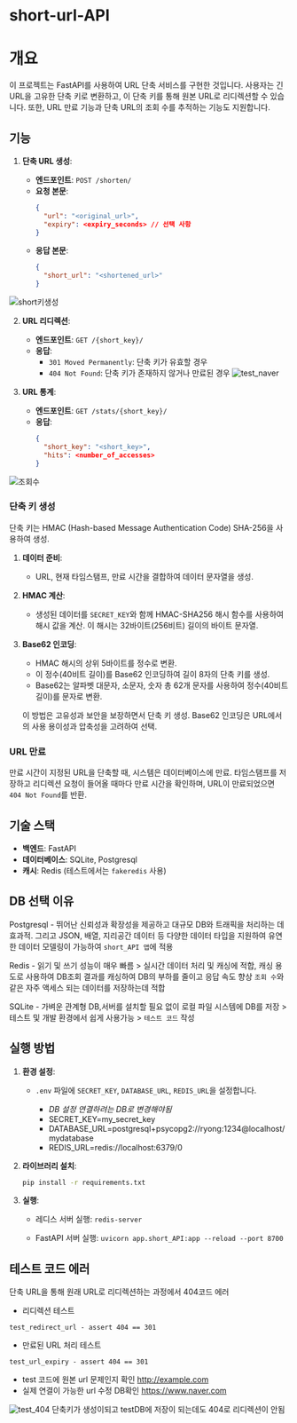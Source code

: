 # short-url-API

# 개요

이 프로젝트는 FastAPI를 사용하여 URL 단축 서비스를 구현한 것입니다. 사용자는 긴 URL을 고유한 단축 키로 변환하고, 이 단축 키를 통해 원본 URL로 리디렉션할 수 있습니다. 또한, URL 만료 기능과 단축 URL의 조회 수를 추적하는 기능도 지원합니다.


## 기능

1. **단축 URL 생성**:

   - **엔드포인트**: `POST /shorten/`
   - **요청 본문**:
     ```json
     {
       "url": "<original_url>",
       "expiry": <expiry_seconds> // 선택 사항
     }
     ```
   - **응답 본문**:
     ```json
     {
       "short_url": "<shortened_url>"
     }
     ```
  ![short키생성](https://github.com/user-attachments/assets/c27a3913-84d5-4a6c-b259-738c09e1cfef)

2. **URL 리디렉션**:

   - **엔드포인트**: `GET /{short_key}/`
   - **응답**:
     - `301 Moved Permanently`: 단축 키가 유효할 경우
     - `404 Not Found`: 단축 키가 존재하지 않거나 만료된 경우
   ![test_naver](https://github.com/user-attachments/assets/9346b72c-dc0f-436e-bfe7-3e0407b45c39)

3. **URL 통계**:
   - **엔드포인트**: `GET /stats/{short_key}/`
   - **응답**:
     ```json
     {
       "short_key": "<short_key>",
       "hits": <number_of_accesses>
     }
     ```
  ![조회수](https://github.com/user-attachments/assets/f30c1497-38e5-4995-9a46-708c9e58dd91)

### 단축 키 생성

단축 키는 HMAC (Hash-based Message Authentication Code) SHA-256을 사용하여 생성.

1. **데이터 준비**:

   - URL, 현재 타임스탬프, 만료 시간을 결합하여 데이터 문자열을 생성.

2. **HMAC 계산**:

   - 생성된 데이터를 `SECRET_KEY`와 함께 HMAC-SHA256 해시 함수를 사용하여 해시 값을 계산. 이 해시는 32바이트(256비트) 길이의 바이트 문자열.

3. **Base62 인코딩**:

   - HMAC 해시의 상위 5바이트를 정수로 변환.
   - 이 정수(40비트 길이)를 Base62 인코딩하여 길이 8자의 단축 키를 생성.
   - Base62는 알파벳 대문자, 소문자, 숫자 총 62개 문자를 사용하여 정수(40비트 길이)를 문자로 변환.

   이 방법은 고유성과 보안을 보장하면서 단축 키 생성. Base62 인코딩은 URL에서의 사용 용이성과 압축성을 고려하여 선택.

### URL 만료

만료 시간이 지정된 URL을 단축할 때, 시스템은 데이터베이스에 만료. 타임스탬프를 저장하고 리디렉션 요청이 들어올 때마다 만료 시간을 확인하며, URL이 만료되었으면 `404 Not Found`를 반환.

## 기술 스택

- **백엔드**: FastAPI
- **데이터베이스**: SQLite, Postgresql
- **캐시**: Redis (테스트에서는 `fakeredis` 사용)

## DB 선택 이유

Postgresql - 뛰어난 신뢰성과 확장성을 제공하고 대규모 DB와 트래픽을 처리하는 데 효과적. 그리고 JSON, 배열, 지리공간 데이터 등 다양한 데이터 타입을 지원하여 유연한 데이터 모델링이 가능하여 `short_API 앱`에 적용

Redis - 읽기 및 쓰기 성능이 매우 빠름 > 실시간 데이터 처리 및 캐싱에 적합,
캐싱 용도로 사용하여 DB조회 결과를 캐싱하여 DB의 부하를 줄이고 응답 속도 향상
`조회 수`와 같은 자주 액세스 되는 데이터를 저장하는데 적합

SQLite - 가벼운 관계형 DB,서버를 설치할 필요 없이 로컬 파일 시스템에 DB를 저장 > 테스트 및 개발 환경에서 쉽게 사용가능 > `테스트 코드` 작성

## 실행 방법

1. **환경 설정**:

   - `.env` 파일에 `SECRET_KEY`, `DATABASE_URL`, `REDIS_URL`을 설정합니다.

     - _DB 설정 연결하려는 DB로 변경해야됨_
     - SECRET_KEY=my_secret_key
     - DATABASE_URL=postgresql+psycopg2://ryong:1234@localhost/mydatabase
     - REDIS_URL=redis://localhost:6379/0

2. **라이브러리 설치**:

   ```bash
   pip install -r requirements.txt
   ```

3. **실행**:

   - 레디스 서버 실행:
     `redis-server`

   - FastAPI 서버 실행:
     `uvicorn app.short_API:app --reload --port 8700`

## 테스트 코드 에러

단축 URL을 통해 원래 URL로 리디렉션하는 과정에서 404코드 에러


- 리디렉션 테스트

`test_redirect_url - assert 404 == 301`

- 만료된 URL 처리 테스트

`test_url_expiry - assert 404 == 301`

- test 코드에 원본 url 문제인지 확인
  http://example.com
- 실제 연결이 가능한 url 수정 DB확인
  https://www.naver.com

![test_404](https://github.com/user-attachments/assets/8e4611db-00a1-483d-a0bd-cbde79beb5e9)
단축키가 생성이되고 testDB에 저장이 되는데도 404로 리디렉션이 안됨
